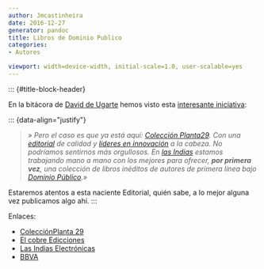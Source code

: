 ```yaml
---
author: Jmcastinheira
date: 2016-12-27
generator: pandoc
title: Libros de Dominio Publico
categories:
- Autores

viewport: width=device-width, initial-scale=1.0, user-scalable=yes
---
```


::: {#title-block-header}

En la bitácora de [David de Ugarte](http://www.deugarte.com/) hemos
visto esta [interesante
iniciativa](http://www.deugarte.com/innovacion-para-el-dominio-publico):

::: {data-align="justify"}
> *» Pero el caso es que ya está aquí: [Colección
> Planta29](http://coleccionplanta29.com/). Con una
> [editorial](http://elcobre.es/) de calidad y [líderes en
> innovación](http://planta29.com/) a la cabeza. No podríamos sentirnos
> más orgullosos. En [las Indias](http://lasindias.com/) estamos
> trabajando mano a mano con los mejores para ofrecer, **por primera
> vez**, una colección de libros inéditos de autores de primera línea
> bajo [Dominio
> Público](http://www.deugarte.com/wiki/contextos/Dominio%20P%C3%BAblico).»*

Estaremos atentos a esta naciente Editorial, quién sabe, a lo mejor
alguna vez publicamos algo ahí.
:::

Enlaces:

-   [ColecciónPlanta
    29](http://coleccionplanta29.com/ "Colección Planta 29")
-   [El cobre
    Edicciones](http://elcobre.es/portada1024X768.htm "El cobre Ediciones")
-   [Las Indias Electrónicas](http://lasindias.com/)
-   [BBVA](http://bbvablogs.com/wp-login.php?action=auth&redirect_to=%2F "Blogosfera BBVA")
